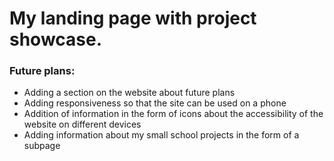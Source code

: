 # My landing page with project showcase.
### Future plans:
- Adding a section on the website about future plans
- Adding responsiveness so that the site can be used on a phone
- Addition of information in the form of icons about the accessibility of the website on different devices
- Adding information about my small school projects in the form of a subpage
